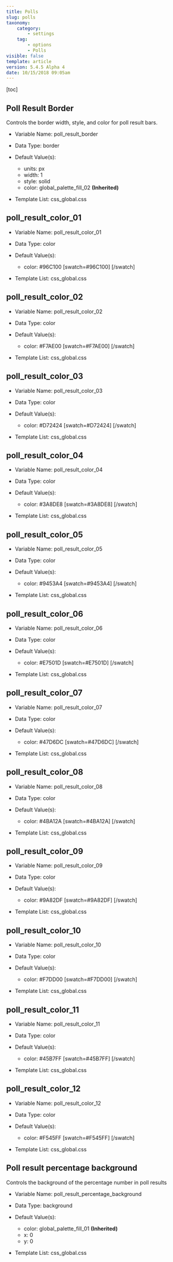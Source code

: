 ```yaml
---
title: Polls
slug: polls
taxonomy:
    category:
        - settings
    tag:
        - options
        - Polls
visible: false
template: article
version: 5.4.5 Alpha 4
date: 10/15/2018 09:05am
---
```




[toc]

## Poll Result Border

Controls the border width, style, and color for poll result bars.

- Variable Name: poll_result_border
- Data Type: border
- Default Value(s):
  - units: px
  - width: 1
  - style: solid
  - color: global_palette_fill_02 **(Inherited)**

- Template List: css_global.css

## poll_result_color_01



- Variable Name: poll_result_color_01
- Data Type: color
- Default Value(s):
  - color: #96C100 [swatch=#96C100]  [/swatch]

- Template List: css_global.css

## poll_result_color_02



- Variable Name: poll_result_color_02
- Data Type: color
- Default Value(s):
  - color: #F7AE00 [swatch=#F7AE00]  [/swatch]

- Template List: css_global.css

## poll_result_color_03



- Variable Name: poll_result_color_03
- Data Type: color
- Default Value(s):
  - color: #D72424 [swatch=#D72424]  [/swatch]

- Template List: css_global.css

## poll_result_color_04



- Variable Name: poll_result_color_04
- Data Type: color
- Default Value(s):
  - color: #3A8DE8 [swatch=#3A8DE8]  [/swatch]

- Template List: css_global.css

## poll_result_color_05



- Variable Name: poll_result_color_05
- Data Type: color
- Default Value(s):
  - color: #9453A4 [swatch=#9453A4]  [/swatch]

- Template List: css_global.css

## poll_result_color_06



- Variable Name: poll_result_color_06
- Data Type: color
- Default Value(s):
  - color: #E7501D [swatch=#E7501D]  [/swatch]

- Template List: css_global.css

## poll_result_color_07



- Variable Name: poll_result_color_07
- Data Type: color
- Default Value(s):
  - color: #47D6DC [swatch=#47D6DC]  [/swatch]

- Template List: css_global.css

## poll_result_color_08



- Variable Name: poll_result_color_08
- Data Type: color
- Default Value(s):
  - color: #4BA12A [swatch=#4BA12A]  [/swatch]

- Template List: css_global.css

## poll_result_color_09



- Variable Name: poll_result_color_09
- Data Type: color
- Default Value(s):
  - color: #9A82DF [swatch=#9A82DF]  [/swatch]

- Template List: css_global.css

## poll_result_color_10



- Variable Name: poll_result_color_10
- Data Type: color
- Default Value(s):
  - color: #F7DD00 [swatch=#F7DD00]  [/swatch]

- Template List: css_global.css

## poll_result_color_11



- Variable Name: poll_result_color_11
- Data Type: color
- Default Value(s):
  - color: #45B7FF [swatch=#45B7FF]  [/swatch]

- Template List: css_global.css

## poll_result_color_12



- Variable Name: poll_result_color_12
- Data Type: color
- Default Value(s):
  - color: #F545FF [swatch=#F545FF]  [/swatch]

- Template List: css_global.css

## Poll result percentage background

Controls the background of the percentage number in poll results

- Variable Name: poll_result_percentage_background
- Data Type: background
- Default Value(s):
  - color: global_palette_fill_01 **(Inherited)**
  - x: 0
  - y: 0

- Template List: css_global.css

